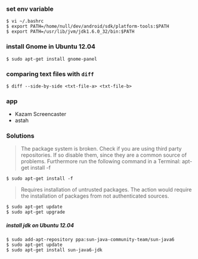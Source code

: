 ### set env variable
    $ vi ~/.bashrc
    $ export PATH=/home/null/dev/android/sdk/platform-tools:$PATH
    $ export PATH=/usr/lib/jvm/jdk1.6.0_32/bin:$PATH

### install Gnome in Ubuntu 12.04
    $ sudo apt-get install gnome-panel

### comparing text files with `diff` 
    $ diff --side-by-side <txt-file-a> <txt-file-b> 
    
### app
* Kazam Screencaster
* astah

### Solutions
> The package system is broken.
Check if you are using third party repositories. If so disable them, since they are a common source of problems.
Furthermore run the following command in a Terminal: apt-get install -f

    $ sudo apt-get install -f

> Requires installation of untrusted packages.
The action would require the installation of packages from not authenticated sources.

    $ sudo apt-get update
    $ sudo apt-get upgrade
    
##### install jdk on Ubuntu 12.04
    $ sudo add-apt-repository ppa:sun-java-community-team/sun-java6
    $ sudo apt-get update
    $ sudo apt-get install sun-java6-jdk


